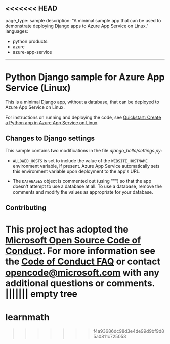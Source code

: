 <<<<<<< HEAD
---
page_type: sample
description: "A minimal sample app that can be used to demonstrate deploying Django apps to Azure App Service on Linux."
languages:
- python
products:
- azure
- azure-app-service
---

# Python Django sample for Azure App Service (Linux)

This is a minimal Django app, without a database, that can be deployed to Azure App Service on Linux.

For instructions on running and deploying the code, see [Quickstart: Create a Python app in Azure App Service on Linux](https://docs.microsoft.com/azure/app-service/quickstart-python).

## Changes to Django settings

This sample contains two modifications in the file *django_hello/settings.py*:

- `ALLOWED_HOSTS` is set to include the value of the `WEBSITE_HOSTNAME` environment variable, if present. Azure App Service automatically sets this environment variable upon deployment to the app's URL.

- The `DATABASES` object is commented out (using """) so that the app doesn't attempt to use a database at all. To use a database, remove the comments and modify the values as appropriate for your database.

## Contributing

This project has adopted the [Microsoft Open Source Code of Conduct](https://opensource.microsoft.com/codeofconduct/). For more information see the [Code of Conduct FAQ](https://opensource.microsoft.com/codeofconduct/faq/) or contact [opencode@microsoft.com](mailto:opencode@microsoft.com) with any additional questions or comments.
||||||| empty tree
=======
# learnmath
>>>>>>> f4a93686dc98d3e4de99d9bf9d85a0811c725053
